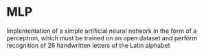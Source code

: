 # MLP
Implementation of a simple artificial neural network in the form of a perceptron, which must be trained on an open dataset and perform recognition of 26 handwritten letters of the Latin alphabet
